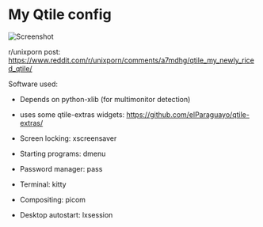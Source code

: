 # My Qtile config

![Screenshot](https://i.redd.it/8b6x4te5y9421.png)

r/unixporn post: <https://www.reddit.com/r/unixporn/comments/a7mdhg/qtile_my_newly_riced_qtile/>

Software used: 

- Depends on python-xlib (for multimonitor detection)
- uses some qtile-extras widgets: https://github.com/elParaguayo/qtile-extras/

- Screen locking: xscreensaver
- Starting programs: dmenu
- Password manager: pass
- Terminal: kitty
- Compositing: picom
- Desktop autostart: lxsession
